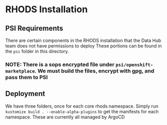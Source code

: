 # RHODS Installation

## PSI Requirements

There are certain components in the RHODS installation that the Data Hub team does not have permissions to deploy
These portions can be found in the `psi` folder in this directory.

### NOTE: There is a sops encrypted file under `psi/openshift-marketplace`. We must build the files, encrypt with gpg, and pass them to PSI

## Deployment

We have three folders, once for each core rhods namespace. Simply run `kustomize build . --enable-alpha-plugins` to get the manifests for each namespace.
These are currently all managed by ArgoCD
